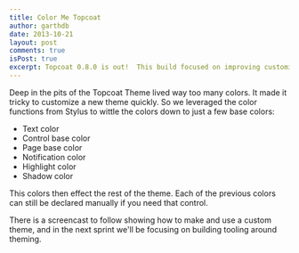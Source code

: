 ```yaml
---
title: Color Me Topcoat
author: garthdb
date: 2013-10-21
layout: post
comments: true
isPost: true
excerpt: Topcoat 0.8.0 is out!  This build focused on improving customization and theming workflows, specifically on optimizing colors in the theme.
---
```


Deep in the pits of the Topcoat Theme lived way too many colors.  It made it tricky to customize a new theme quickly.  So we leveraged the color functions from Stylus to wittle the colors down to just a few base colors:

* Text color
* Control base color
* Page base color
* Notification color
* Highlight color
* Shadow color

This colors then effect the rest of the theme.  Each of the previous colors can still be declared manually if you need that control.

There is a screencast to follow showing how to make and use a custom theme, and in the next sprint we'll be focusing on building tooling around theming.